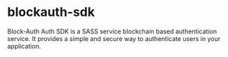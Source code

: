 # blockauth-sdk
Block-Auth Auth SDK is a SASS service blockchain based authentication service. It provides a simple and secure way to authenticate users in your application.
